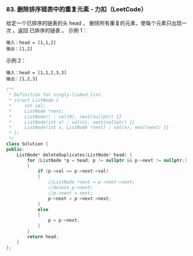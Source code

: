 ### 83. 删除排序链表中的重复元素 - 力扣（LeetCode）
给定一个已排序的链表的头 head ， 删除所有重复的元素，使每个元素只出现一次 。返回 已排序的链表 。
示例 1：
```
输入：head = [1,1,2]
输出：[1,2]
```
示例 2：
```
输入：head = [1,1,2,3,3]
输出：[1,2,3]
```


```c++
/**
 * Definition for singly-linked list.
 * struct ListNode {
 *     int val;
 *     ListNode *next;
 *     ListNode() : val(0), next(nullptr) {}
 *     ListNode(int x) : val(x), next(nullptr) {}
 *     ListNode(int x, ListNode *next) : val(x), next(next) {}
 * };
 */
class Solution {
public:
	ListNode* deleteDuplicates(ListNode* head) {
		for (ListNode *p = head; p != nullptr && p->next != nullptr;)
		{
			if (p->val == p->next->val)
			{
				//ListNode *next = p->next->next;
				//delete p->next;
				//p->next = next;
				p->next = p->next->next;
			}
			else
			{
				p = p->next;
			}
		}
		return head;
	}
};
```